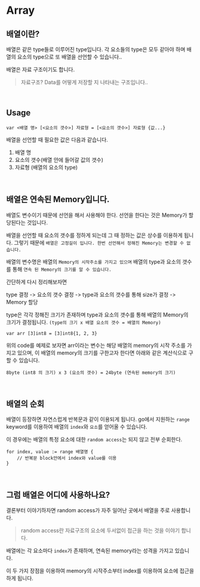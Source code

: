 Array
===

## 배열이란?

배열은 같은 type들로 이루어진 type입니다. 각 요소들의 type은 모두 같아야 하며 배열의 요소의 type으로 또 배열을 선언할 수 있습니다..

배열은 자료 구조이기도 합니다.
>자료구조? Data를 어떻게 저장할 지 나타내는 구조입니다..

<br>

## Usage

```
var <배열 명> [<요소의 갯수>] 자료형 = [<요소의 갯수>] 자료형 {값...}
```

배열을 선언할 때 필요한 값은 다음과 같습니다.

1. 배열 명
2. 요소의 갯수(배열 안에 들어갈 값의 갯수)
3. 자료형 (배열의 요소의 type)

<br>

## 배열은 연속된 Memory입니다.

배열도 변수이기 때문에 선언을 해서 사용해야 한다. 선언을 한다는 것은 Memory가 할당된다는 것입니다.

배열을 선언할 때 요소의 갯수를 정하게 되는데 그 때 정하는 값은 상수를 이용하게 됩니다. 그렇기 때문에 `배열은 고정길이 입니다. 한번 선언해서 정해진 Memory는 변경할 수 없습니다.`

배열의 변수명은 배열의 `Memory의 시작주소를 가지고 있으며` 배열의 type과 요소의 갯수를 통해 `연속 된 Memory의 크기를 알 수 있습니다.`

간단하게 다시 정리해보자면

type 결정 -> 요소의 갯수 결정 -> type과 요소의 갯수를 통해 size가 결정 -> Memory 할당

type은 각각 정해진 크기가 존재하며 type과 요소의 갯수를 통해 배열의 Memory의 크기가 결정됩니다. `(type의 크기 x 배열 요소의 갯수 = 배열의 Memory)`

```
var arr [3]int8 = [3]int8{1, 2, 3}
```

위의 code를 예제로 보자면 arr이라는 변수는 해당 배열의 memory의 시작 주소를 가지고 있으며, 이 배열의 memory의 크기를 구한고자 한다면 아래와 같은 계산식으로 구할 수 있습니다.

```
8byte (int8 의 크기) x 3 (요소의 갯수) = 24byte (연속된 memory의 크기)
```

<br>

## 배열의 순회

배열이 등장하면 자연스럽게 반복문과 같이 이용되게 됩니다. go에서 지원하는 `range` keyword를 이용하여 배열의 `index`와 `요소`를 얻어올 수 있습니다.

이 경우에는 배열의 특정 요소에 대한 `random access`는 되지 않고 전부 순회한다.

```
for index, value := range 배열명 {
    // 반복문 block안에서 index와 value를 이용
}
```

<br>

## 그럼 배열은 어디에 사용하나요?

결론부터 이야기하자면 random access가 자주 일어난 곳에서 배열을 주로 사용합니다.
>random access란 자료구조의 요소에 두서없이 접근을 하는 것을 이야기 합니다.

배열에는 각 요소마다 `index`가 존재하며, 연속된 memory라는 성격을 가지고 있습니다.

이 두 가지 장점을 이용하여 memory의 시작주소부터 index를 이용하여 요소에 접근을 하게 됩니다.








